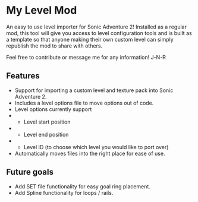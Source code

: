 # My Level Mod
An easy to use level importer for Sonic Adventure 2! Installed as a regular mod, this tool
will give you access to level configuration tools and is built as a template so that anyone
making their own custom level can simply republish the mod to share with others.

Feel free to contribute or message me for any information! J-N-R

## Features
- Support for importing a custom level and texture pack into Sonic Adventure 2.
- Includes a level options file to move options out of code.
- Level options currently support
- * Level start position
- * Level end position
- * Level ID (to choose which level you would like to port over)
- Automatically moves files into the right place for ease of use.

## Future goals
- Add SET file functionality for easy goal ring placement.
- Add Spline functionality for loops / rails.
